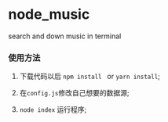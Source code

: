 # node_music
search and down music in terminal


### 使用方法

1. 下载代码以后 `npm install ` or `yarn install`;

2. 在`config.js`修改自己想要的数据源;

3. `node index` 运行程序;

